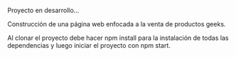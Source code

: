 Proyecto en desarrollo...

Construcción de una página web enfocada a la venta de productos geeks.

Al clonar el proyecto debe hacer npm install para la instalación de todas las dependencias y luego iniciar el proyecto con npm start.